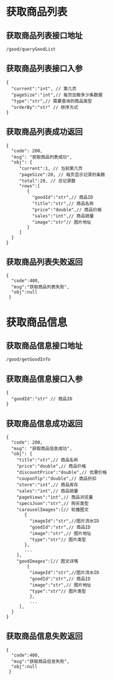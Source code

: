 # 获取商品列表
## 获取商品列表接口地址
    /good/queryGoodList
## 获取商品列表接口入参
    {
      "current":"int", // 第几页
      "pageSize":"int",// 每页加载多少条数据
      "type":"str",// 需要查询的商品类型
      "orderBy":"str" // 排序方式
    }
## 获取商品列表成功返回
    {
      "code": 200,
      "msg": "获取商品列表成功",
      "obj": {
         "current":1, // 当前第几页
         "pageSize":20, // 每页显示记录的条数
         "total":20, // 总记录数
         "rows":[
            {
              "goodId":"str",// 商品ID
              "title":"str",// 商品名称
              "price":"double",// 商品价格
              "sales":"int",// 商品销量
              "image":"str"// 图片地址
            }
         ]
      }
    }
## 获取商品列表失败返回
    {
      "code":400,
      "msg":"获取商品列表失败",
      "obj":null
     }
# 获取商品信息
## 获取商品信息接口地址
    /good/getGoodInfo
## 获取商品信息接口入参
    {
      "goodId":"str" // 商品ID
    }
## 获取商品信息成功返回
    {
      "code": 200,
      "msg": "获取商品信息成功",
      "obj": {
        "title":"str",// 商品名称
        "price":"double",// 商品价格
        "discountPrice":"double",// 优惠价格
        "couponTip":"double",// 商品折扣
        "store":"int",// 商品库存
        "sales":"int",// 商品销量
        "pageViews":"int",// 商品浏览量
        "specsJson":"str",// 购买类型
        "carouselImages":[// 轮播图文
           {
             "imageId":"str",//图片流水ID
             "goodId":"str",// 商品ID
             "image":"str",// 图片地址
             "type":"str"// 图片类型
           },
           ...
        ],
        "goodImages":[// 图文详情
            {
             "imageId":"str",//图片流水ID
             "goodId":"str",// 商品ID
             "image":"str",// 图片地址
             "type":"str"// 图片类型
             },
             ...
         ],
      }
    }
## 获取商品信息失败返回
    {
      "code":400,
      "msg":"获取商品信息失败",
      "obj":null
     }
    
